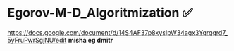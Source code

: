 # Egorov-M-D_Algoritmization :white_check_mark:
https://docs.google.com/document/d/14S4AF37p8xysIpW34agx3Yqrqqrd7_5yFruPwrSgjNU/edit
**misha eg dmitr**
